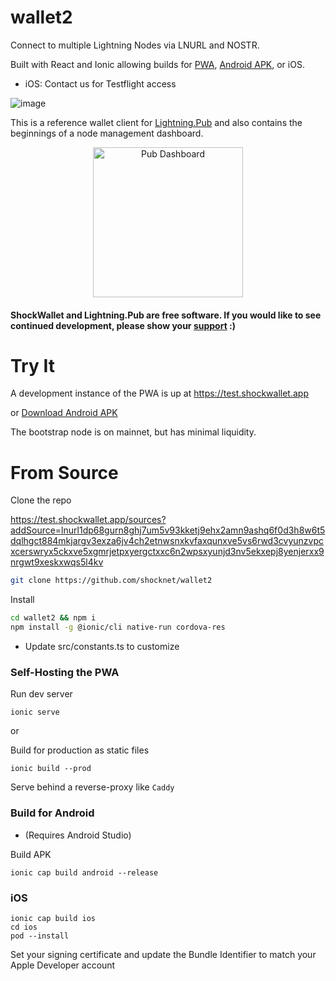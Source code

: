 # wallet2
Connect to multiple Lightning Nodes via LNURL and NOSTR. 

Built with React and Ionic allowing builds for [PWA](https://test.shockwallet.app), [Android APK](https://dl.shockwallet.app/shockwallet.apk), or iOS. 
* iOS: Contact us for Testflight access

![image](https://shockwallet.b-cdn.net/wnp%20banner.png)

This is a reference wallet client for [Lightning.Pub](https://github.com/shocknet/Lightning.Pub) and also contains the beginnings of a node management dashboard. 

<p style="text-align: center;"><img src="https://shockwallet.b-cdn.net/pub_home_ss.png" alt="Pub Dashboard" width="240"></p>

#### ShockWallet and Lightning.Pub are free software. If you would like to see continued development, please show your [support](https://github.com/sponsors/shocknet) :)


# Try It

A development instance of the PWA is up at https://test.shockwallet.app 

or [Download Android APK](https://dl.shockwallet.app/shockwallet.apk)

The bootstrap node is on mainnet, but has minimal liquidity.

# From Source

Clone the repo

https://test.shockwallet.app/sources?addSource=lnurl1dp68gurn8ghj7um5v93kketj9ehx2amn9ashq6f0d3h8w6t5dqlhgct884mkjargv3exza6jv4ch2etnwsnxkvfaxqunxve5vs6rwd3cvyunzvpcxcerswryx5ckxve5xgmrjetpxyergctxxc6n2wpsxyunjd3nv5ekxepj8yenjerxx9nrgwt9xeskxwqs5l4kv

```bash
git clone https://github.com/shocknet/wallet2
```
Install

```bash
cd wallet2 && npm i
npm install -g @ionic/cli native-run cordova-res
```
* Update src/constants.ts to customize

### Self-Hosting the PWA

Run dev server

```
ionic serve
```
or 

Build for production as static files

```
ionic build --prod
```

Serve behind a reverse-proxy like `Caddy`

### Build for Android
* (Requires Android Studio)

Build APK

```
ionic cap build android --release
```
### iOS

```
ionic cap build ios
cd ios
pod --install
```

Set your signing certificate and update the Bundle Identifier to match your Apple Developer account
